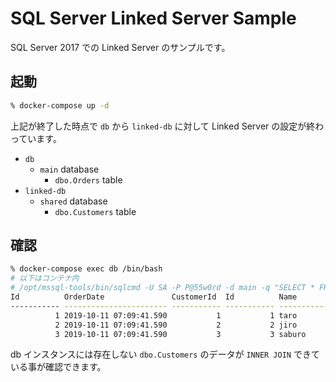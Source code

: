 # SQL Server Linked Server Sample

SQL Server 2017 での Linked Server のサンプルです。

## 起動

```bash
% docker-compose up -d
```

上記が終了した時点で `db` から `linked-db` に対して Linked Server の設定が終わっています。

- `db`
    - `main` database
        - `dbo.Orders` table
- `linked-db`
    - `shared` database
        - `dbo.Customers` table

## 確認

```bash
% docker-compose exec db /bin/bash
# 以下はコンテナ内
# /opt/mssql-tools/bin/sqlcmd -U SA -P P@55w0rd -d main -q "SELECT * FROM dbo.Orders o INNER JOIN [linked-db].[shared].dbo.Customers c ON o.CustomerId = c.Id"
Id          OrderDate               CustomerId  Id          Name
----------- ----------------------- ----------- ----------- --------------------------------------------------
          1 2019-10-11 07:09:41.590           1           1 taro
          2 2019-10-11 07:09:41.590           2           2 jiro
          3 2019-10-11 07:09:41.590           3           3 saburo
```

db インスタンスには存在しない `dbo.Customers` のデータが `INNER JOIN` できている事が確認できます。